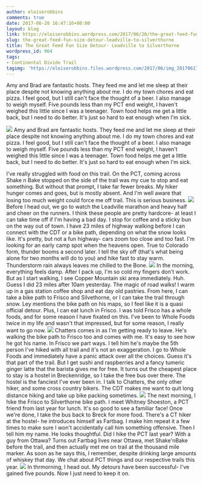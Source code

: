 ```yaml
---
author: eloiserobbins
comments: true
date: 2017-06-20 16:47:16+00:00
layout: blog
link: https://eloiserobbins.wordpress.com/2017/06/20/the-great-feed-fun-size-detour-leadville-to-silverthorne/
slug: the-great-feed-fun-size-detour-leadville-to-silverthorne
title: The Great Feed Fun Size Detour- Leadville to Silverthorne
wordpress_id: 964
tags:
- Continental Divide Trail
tagimg: 'https://eloiserobbins.files.wordpress.com/2017/06/img_20170617_102550.jpg'
---
```


Amy and Brad are fantastic hosts. They feed me and let me sleep at their place despite not knowing anything about me. I do my town chores and eat pizza. I feel good, but I still can't face the thought of a beer. I also manage to weigh myself. Five pounds less than my PCT end weight, I haven't weighed this little since I was a teenager. Town food helps me get a little back, but I need to do better. It's just so hard to eat enough when I'm sick.


[![](https://eloiserobbins.files.wordpress.com/2017/06/img_20170617_102550.jpg)](https://eloiserobbins.files.wordpress.com/2017/06/img_20170617_102550.jpg)
Amy and Brad are fantastic hosts. They feed me and let me sleep at their place despite not knowing anything about me. I do my town chores and eat pizza. I feel good, but I still can't face the thought of a beer. I also manage to weigh myself. Five pounds less than my PCT end weight, I haven't weighed this little since I was a teenager. Town food helps me get a little back, but I need to do better. It's just so hard to eat enough when I'm sick.

I've really struggled with food on this trail. On the PCT, coming across Shake n Bake stopped on the side of the trail was my cue to stop and eat something. But without that prompt, I take far fewer breaks. My hiker hunger comes and goes, but is mostly absent. And I'm well aware that losing too much weight could force me off trail. This is serious business.
[![](https://eloiserobbins.files.wordpress.com/2017/06/img_20170617_160224.jpg)](https://eloiserobbins.files.wordpress.com/2017/06/img_20170617_160224.jpg)
Before I head out, we go to watch the Leadville marathon and heavy half and cheer on the runners. I think these people are pretty hardcore- at least I can take time off if I'm having a bad day.
I stop for coffee and a sticky bun on the way out of town. I have 23 miles of highway walking before I can connect with the CDT or a bike path, depending on what the snow looks like. It's pretty, but not a fun highway- cars zoom too close and too fast. I'm looking for an early camp spot when the heavens open. True to Colorado form, thunder booms a second later. I tell the sky off (that's what being alone for two months will do to you) and hike fast to stay warm. Thunderstorm rain always leaves me chilled to the Bone.
[![](https://eloiserobbins.files.wordpress.com/2017/06/img_20170617_161839.jpg)](https://eloiserobbins.files.wordpress.com/2017/06/img_20170617_161839.jpg)
In the morning, everything feels damp. After I pack up, I'm so cold my fingers don't work. But as I start walking, I see Copper Mountain ski area immediately. Huh. Guess I did 23 miles after 10am yesterday. The magic of road walks! I warm up in a gas station coffee shop and eat day old pastries. 
From here, I can take a bike path to Frisco and Silvethorne, or I can take the trail through snow. Ley mentions the bike path on his maps, so I feel like it is a quasi official detour. Plus, I can eat lunch in Frisco. I was told Frisco has a whole foods, and for some reason I have fixated on this. I've been to Whole Foods twice in my life and wasn't that impressed, but for some reason, I really want to go now.
[![](https://eloiserobbins.files.wordpress.com/2017/06/img_20170617_163452.jpg)](https://eloiserobbins.files.wordpress.com/2017/06/img_20170617_163452.jpg)
Chatters comes in as I'm getting ready to leave. He's walking the bike path to Frisco too and comes with me. It's easy to see how he got his name. In Frisco we part ways. I tell him he's maybe the 5th person I've hiked with all trail and it's not an exaggeration. I go to Whole Foods and immediately have a panic attack over all the choices. Guess it's that part of the trail. But I get sushi and raspberries and a fancy tumeric ginger latte that the barista gives me for free. It turns out the cheapest place to stay is a hostel in Breckenridge, so I take the free bus over there.
The hostel is the fanciest I've ever been in. I talk to Chatters, the only other hiker, and some cross country bikers. The CDT makes me want to quit long distance hiking and take up bike packing sometimes.
[![](https://eloiserobbins.files.wordpress.com/2017/06/img_20170617_164909.jpg)](https://eloiserobbins.files.wordpress.com/2017/06/img_20170617_164909.jpg)
The next morning, I hike the Frisco to Silverthorne bike path. I meet Whitney Shoeston, a PCT friend from last year for lunch. It's so good to see a familiar face! Once we're done, I take the bus back to Breck for more food. There's a CT hiker at the hostel- he introduces himself as Fartbag. I make him repeat it a few times to make sure I won't accidentally call him something offensive. Then I tell him my name. He looks thoughtful. Did I hike the PCT last year? With a guy from Ottawa? Turns out Fartbag lives near Ottawa, met Shake'nBake before the trail, and then actually met me on trail at the thousand mile marker. As soon as he says this, I remember, despite drinking large amounts of whiskey that day. We chat about PCT things and our respective trails this year.
[![](https://eloiserobbins.files.wordpress.com/2017/06/img_20170619_131731.jpg)](https://eloiserobbins.files.wordpress.com/2017/06/img_20170619_131731.jpg)
In thrmorning, I head out. My detours have been successful- I've gained five pounds. Now I just need to keep it on.
